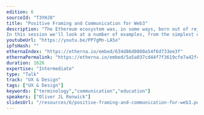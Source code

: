 ```yaml
---
edition: 6
sourceId: "T3YHJ8"
title: "Positive Framing and Communication for Web3"
description: "The Ethereum ecosystem was, in some ways, born out of rejection of legacy systems. This is often reflected in the way we name and describe our projects and tech, names that are at best edgy and irreverent, but more often are obtuse and unhelpful.
In this session we'll look at a number of examples, from the simplest of technical concepts to the most far-fetched DAO and token naming schemes, and see how by casting them in the positive rather than the negative, we go from hindering to enabling."
youtubeUrl: "https://youtu.be/PP7gMn-LA5o"
ipfsHash: ""
ethernaIndex: "https://etherna.io/embed/634d86d8080a54f6d733ee3f"
ethernaPermalink: "https://etherna.io/embed/5a5a037cd44f7f3619cfe7a42f40439b4cdf7a67f2de0b1c6f40df0cd954809b"
duration: 1626
expertise: "Intermediate"
type: "Talk"
track: "UX & Design"
tags: ["UX & Design"]
keywords: ["terminology","communication","education"]
speakers: ["Oliver JL Renwick"]
slidesUrl: "/resources/6/positive-framing-and-communication-for-web3.pdf"
---
```


